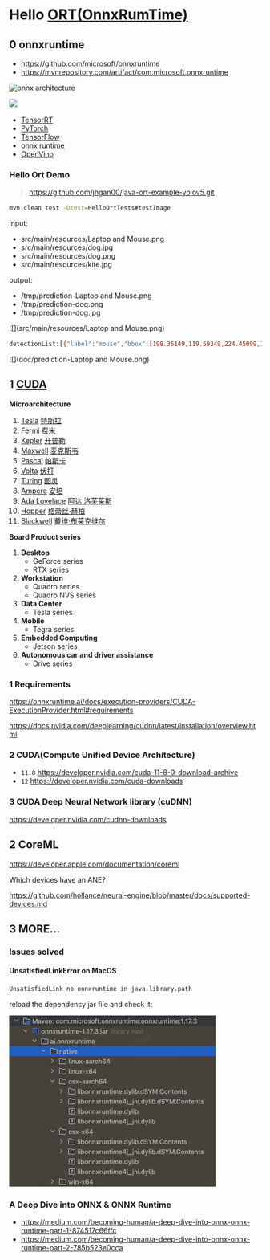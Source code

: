 # Hello [ORT(OnnxRumTime)](https://onnxruntime.ai/)

## 0 onnxruntime
- https://github.com/microsoft/onnxruntime
- https://mvnrepository.com/artifact/com.microsoft.onnxruntime

![onnx architecture](https://azurecomcdn.azureedge.net/mediahandler/acomblog/media/Default/blog/228d22d3-6e3e-48b1-811c-1d48353f031c.png)

![](doc/onnx.drawio.png)

- [TensorRT](https://developer.nvidia.com/tensorrt)
- [PyTorch](https://pytorch.org/)
- [TensorFlow](https://www.tensorflow.org/)
- [onnx runtime](https://onnxruntime.ai/)
- [OpenVino](https://openvino.ai/)

### Hello Ort Demo
> https://github.com/jhgan00/java-ort-example-yolov5.git

```sh
mvn clean test -Dtest=HelloOrtTests#testImage
```

input:
- src/main/resources/Laptop and Mouse.png
- src/main/resources/dog.jpg
- src/main/resources/dog.png
- src/main/resources/kite.jpg

output:
- /tmp/prediction-Laptop and Mouse.png
- /tmp/prediction-dog.png
- /tmp/prediction-dog.jpg

![](src/main/resources/Laptop and Mouse.png)

```sh
detectionList:[{"label":"mouse","bbox":[198.35149,119.59349,224.45099,158.48425],"confidence":0.91583246},{"label":"laptop","bbox":[54.62196,24.271353,186.86736,121.20319],"confidence":0.6366785}]
```

![](doc/prediction-Laptop and Mouse.png)

## 1 [CUDA](CUDA.md)

**Microarchitecture**

1. [Tesla](https://en.wikipedia.org/wiki/Tesla_(microarchitecture))  [特斯拉](https://zh.wikipedia.org/wiki/%E5%B0%BC%E5%8F%A4%E6%8B%89%C2%B7%E7%89%B9%E6%96%AF%E6%8B%89)
2. [Fermi](https://en.wikipedia.org/wiki/Fermi_(microarchitecture))  [费米](https://zh.wikipedia.org/wiki/%E6%81%A9%E9%87%8C%E7%A7%91%C2%B7%E8%B4%B9%E7%B1%B3) 
3. [Kepler](https://en.wikipedia.org/wiki/Kepler_(microarchitecture)) [开普勒](https://zh.wikipedia.org/wiki/%E7%BA%A6%E7%BF%B0%E5%86%85%E6%96%AF%C2%B7%E5%BC%80%E6%99%AE%E5%8B%92) 
4. [Maxwell](https://en.wikipedia.org/wiki/Maxwell_(microarchitecture)) [麦克斯韦](https://zh.wikipedia.org/wiki/%E8%A9%B9%E5%A7%86%E6%96%AF%C2%B7%E5%85%8B%E6%8B%89%E5%85%8B%C2%B7%E9%BA%A6%E5%85%8B%E6%96%AF%E9%9F%A6) 
5. [Pascal](https://en.wikipedia.org/wiki/Pascal_(microarchitecture))  [帕斯卡](https://zh.wikipedia.org/wiki/%E5%B8%83%E8%8E%B1%E5%85%B9%C2%B7%E5%B8%95%E6%96%AF%E5%8D%A1)
6. [Volta](https://en.wikipedia.org/wiki/Volta_(microarchitecture))  [伏打](https://zh.wikipedia.org/wiki/%E4%BA%9E%E6%AD%B7%E5%B1%B1%E5%BE%B7%E7%BE%85%C2%B7%E4%BC%8F%E6%89%93)
7. [Turing](https://en.wikipedia.org/wiki/Turing_(microarchitecture))  [图灵](https://zh.wikipedia.org/wiki/%E8%89%BE%E4%BC%A6%C2%B7%E5%9B%BE%E7%81%B5)
8. [Ampere](https://en.wikipedia.org/wiki/Ampere_(microarchitecture))  [安培](https://zh.wikipedia.org/wiki/%E5%AE%89%E5%BE%B7%E7%83%88-%E9%A6%AC%E9%87%8C%C2%B7%E5%AE%89%E5%9F%B9) 
9. [Ada Lovelace](https://en.wikipedia.org/wiki/Ada_Lovelace_(microarchitecture))  [阿达·洛芙莱斯](https://zh.wikipedia.org/wiki/%E5%AE%89%E5%BE%B7%E7%83%88-%E9%A6%AC%E9%87%8C%C2%B7%E5%AE%89%E5%9F%B9) 
10. [Hopper](https://en.wikipedia.org/wiki/Hopper_(microarchitecture)) [格蕾丝·赫柏](https://zh.wikipedia.org/wiki/%E8%91%9B%E9%BA%97%E7%B5%B2%C2%B7%E9%9C%8D%E6%99%AE) 
11. [Blackwell](https://en.wikipedia.org/wiki/Blackwell_(microarchitecture))  [戴维·布莱克维尔](https://zh.wikipedia.org/wiki/%E6%88%B4%E7%BB%B4%C2%B7%E5%B8%83%E8%8E%B1%E5%85%8B%E9%9F%A6%E5%B0%94)

**Board Product series**

1. **Desktop**
   - GeForce series
   - RTX series
2. **Workstation**
   - Quadro series
   - Quadro NVS series
3. **Data Center**
   - Tesla series
4. **Mobile**
   - Tegra series
5. **Embedded Computing**
   - Jetson series
6. **Autonomous car and driver assistance**
   - Drive series

### 1 Requirements

https://onnxruntime.ai/docs/execution-providers/CUDA-ExecutionProvider.html#requirements

https://docs.nvidia.com/deeplearning/cudnn/latest/installation/overview.html

### 2 CUDA(Compute Unified Device Architecture)

- `11.8` https://developer.nvidia.com/cuda-11-8-0-download-archive
- `12` https://developer.nvidia.com/cuda-downloads

### 3 CUDA Deep Neural Network library (cuDNN)

https://developer.nvidia.com/cudnn-downloads

## 2 CoreML

https://developer.apple.com/documentation/coreml

Which devices have an ANE?

https://github.com/hollance/neural-engine/blob/master/docs/supported-devices.md

## 3 MORE…

### Issues solved

#### UnsatisfiedLinkError on MacOS

```sh
UnsatisfiedLink no onnxruntime in java.library.path
```
reload the dependency jar file and check it:

![](doc/onnxrumtime.jar.png)

### A Deep Dive into ONNX & ONNX Runtime

- https://medium.com/becoming-human/a-deep-dive-into-onnx-onnx-runtime-part-1-874517c66ffc
- https://medium.com/becoming-human/a-deep-dive-into-onnx-onnx-runtime-part-2-785b523e0cca
